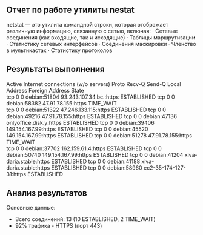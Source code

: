## Отчет по работе утилиты nestat
netstat — это утилита командной строки, которая отображает различную информацию, связанную с сетью, включая:
·	Сетевые соединения (как входящие, так и исходящие)
·	Таблицы маршрутизации
·	Статистику сетевых интерфейсов
·	Соединения маскировки
·	Членство в мультикастах
·	Статистику протоколов
## Результаты выполнения
Active Internet connections (w/o servers)
Proto Recv-Q Send-Q Local Address           Foreign Address         State      
tcp        0      0 debian:51804            93.243.107.34.bc.:https ESTABLISHED
tcp        0      0 debian:58382            47.91.78.155:https      TIME_WAIT  
tcp        0      0 debian:51322            47.246.133.115:https    ESTABLISHED
tcp        0      0 debian:49216            47.91.78.155:https      ESTABLISHED
tcp        0      0 debian:47136            onlyoffice.disk.y:https ESTABLISHED
tcp        0      0 debian:39406            149.154.167.99:https    ESTABLISHED
tcp        0      0 debian:45520            149.154.167.99:https    ESTABLISHED
tcp        0      0 debian:51278            47.91.78.155:https      TIME_WAIT  
tcp        0      0 debian:37702            162.159.61.4:https      ESTABLISHED
tcp        0      0 debian:50740            149.154.167.99:https    ESTABLISHED
tcp        0      0 debian:41204            xiva-daria.stable:https ESTABLISHED
tcp        0      0 debian:41188            xiva-daria.stable:https ESTABLISHED
tcp        0      0 debian:58960            ec2-35-174-127-31:https ESTABLISHED
## Анализ результатов
Основные данные:
 - Всего соединений: 13 (10 ESTABLISHED, 2 TIME_WAIT)
 - 92% трафика - HTTPS (порт 443)
